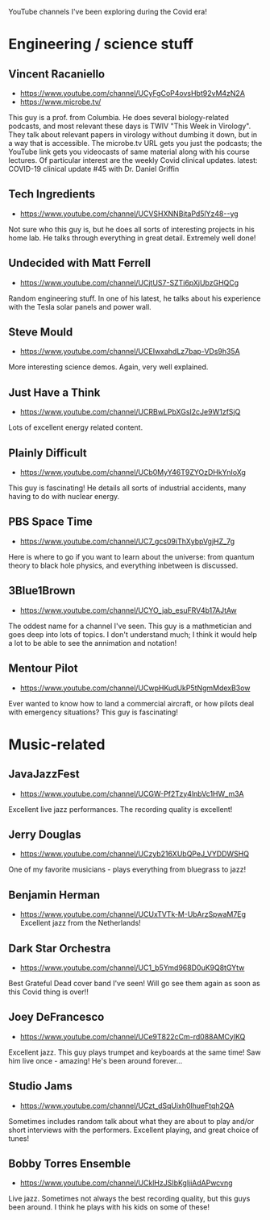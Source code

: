 YouTube channels I've been exploring during the Covid era!

# Engineering / science stuff

## Vincent Racaniello
- https://www.youtube.com/channel/UCyFgCoP4ovsHbt92vM4zN2A
- https://www.microbe.tv/

This guy is a prof. from Columbia. He does several biology-related podcasts, and most relevant these days is TWIV "This Week in Virology".  They talk about relevant papers in virology without dumbing it down, but in a way that is accessible. The microbe.tv URL gets you just the podcasts; the YouTube link gets you videocasts of same material along with his course lectures.
Of particular interest are the weekly Covid clinical  updates.
latest: COVID-19 clinical update #45 with Dr. Daniel Griffin


## Tech Ingredients
- https://www.youtube.com/channel/UCVSHXNNBitaPd5lYz48--yg

Not sure who this guy is, but he does all sorts of interesting projects in his home lab. He talks through everything in great detail. Extremely well done!

## Undecided with Matt Ferrell
- https://www.youtube.com/channel/UCjtUS7-SZTi6pXjUbzGHQCg

Random engineering stuff. In one of his latest, he talks about his experience with the Tesla solar panels and power wall.

## Steve Mould
- https://www.youtube.com/channel/UCEIwxahdLz7bap-VDs9h35A

More interesting science demos. Again, very well explained. 

## Just Have a Think
- https://www.youtube.com/channel/UCRBwLPbXGsI2cJe9W1zfSjQ

Lots of excellent energy related content. 

## Plainly Difficult
- https://www.youtube.com/channel/UCb0MyY46T9ZYOzDHkYnIoXg

This guy is fascinating! He details all sorts of industrial accidents, many having to do with nuclear energy. 

## PBS Space Time
- https://www.youtube.com/channel/UC7_gcs09iThXybpVgjHZ_7g

Here is where to go if you want to learn about the universe:  from quantum theory to black hole physics, and everything inbetween is discussed.

## 3Blue1Brown
- https://www.youtube.com/channel/UCYO_jab_esuFRV4b17AJtAw

The oddest name for a channel I've seen. This guy is a mathmetician and goes deep into lots of topics. I don't understand much; I think it would help a lot to be able to see the annimation and notation!

## Mentour Pilot
- https://www.youtube.com/channel/UCwpHKudUkP5tNgmMdexB3ow

Ever wanted to know how to land a commercial aircraft, or how pilots deal with emergency situations? This guy is fascinating!


# Music-related

## JavaJazzFest
- https://www.youtube.com/channel/UCGW-Pf2Tzy4lnbVc1HW_m3A

Excellent live jazz performances. The recording quality is excellent!

## Jerry Douglas
- https://www.youtube.com/channel/UCzyb216XUbQPeJ_VYDDWSHQ

One of my favorite musicians - plays everything from bluegrass to jazz!


## Benjamin Herman
- https://www.youtube.com/channel/UCUxTVTk-M-UbArzSpwaM7Eg
Excellent jazz from the Netherlands!


## Dark Star Orchestra
- https://www.youtube.com/channel/UC1_b5Ymd968D0uK9Q8tGYtw

Best Grateful Dead cover band I've seen! Will go see them again as soon as this Covid thing is over!!

## Joey DeFrancesco
- https://www.youtube.com/channel/UCe9T822cCm-rd088AMCylKQ

Excellent jazz. This guy plays trumpet and keyboards at the same time! Saw him live once - amazing! He's been around forever...



## Studio Jams
- https://www.youtube.com/channel/UCzt_dSqUixh0lhueFtqh2QA

Sometimes includes random talk about what they are about to play and/or short interviews with the performers.
Excellent playing, and great choice of tunes!

## Bobby Torres Ensemble
- https://www.youtube.com/channel/UCklHzJSIbKgljiAdAPwcvng

Live jazz. Sometimes not always the best recording quality, but this guys been around. I think he plays with his kids on some of these!







